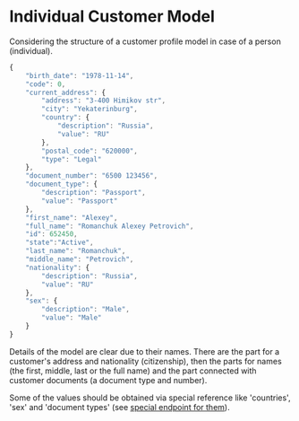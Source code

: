 # Individual Customer Model

Considering the structure of a customer profile model in case of a person (individual).

```javascript
{
    "birth_date": "1978-11-14",
    "code": 0,
    "current_address": {
        "address": "3-400 Himikov str",
        "city": "Yekaterinburg",
        "country": {
            "description": "Russia",
            "value": "RU"
        },
        "postal_code": "620000",
        "type": "Legal"
    },
    "document_number": "6500 123456",
    "document_type": {
        "description": "Passport",
        "value": "Passport"
    },
    "first_name": "Alexey",
    "full_name": "Romanchuk Alexey Petrovich",
    "id": 652450,
    "state":"Active",
    "last_name": "Romanchuk",
    "middle_name": "Petrovich",
    "nationality": {
        "description": "Russia",
        "value": "RU"
    },
    "sex": {
        "description": "Male",
        "value": "Male"
    }
}
```

Details of the model are clear due to their names. There are the part for a customer's address and nationality 
(citizenship), then the parts for names (the first, middle, last or the full name) and the part connected with customer
documents (a document type and number). 

Some of the values should be obtained via special reference like 'countries', 'sex' and 'document types' 
(see [special endpoint for them](./profile_directories.md)).
